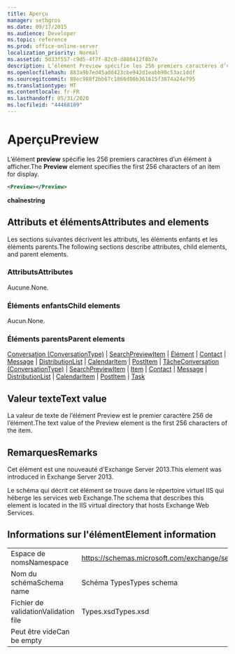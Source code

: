 ```yaml
---
title: Aperçu
manager: sethgros
ms.date: 09/17/2015
ms.audience: Developer
ms.topic: reference
ms.prod: office-online-server
localization_priority: Normal
ms.assetid: 5d33f557-c9d5-4f7f-82c0-d800412f8b7e
description: L’élément Preview spécifie les 256 premiers caractères d’un élément à afficher.
ms.openlocfilehash: 883a9b7ed45add423cbe942d1eabb90c53ac1ddf
ms.sourcegitcommit: 88ec988f2bb67c1866d06b361615f3674a24e795
ms.translationtype: MT
ms.contentlocale: fr-FR
ms.lasthandoff: 05/31/2020
ms.locfileid: "44468109"
---
```

# <a name="preview"></a><span data-ttu-id="fb976-103">Aperçu</span><span class="sxs-lookup"><span data-stu-id="fb976-103">Preview</span></span>

<span data-ttu-id="fb976-104">L’élément **preview** spécifie les 256 premiers caractères d’un élément à afficher.</span><span class="sxs-lookup"><span data-stu-id="fb976-104">The **Preview** element specifies the first 256 characters of an item for display.</span></span> 
  
```XML
<Preview></Preview>
```

 <span data-ttu-id="fb976-105">**chaîne**</span><span class="sxs-lookup"><span data-stu-id="fb976-105">**string**</span></span>
## <a name="attributes-and-elements"></a><span data-ttu-id="fb976-106">Attributs et éléments</span><span class="sxs-lookup"><span data-stu-id="fb976-106">Attributes and elements</span></span>

<span data-ttu-id="fb976-107">Les sections suivantes décrivent les attributs, les éléments enfants et les éléments parents.</span><span class="sxs-lookup"><span data-stu-id="fb976-107">The following sections describe attributes, child elements, and parent elements.</span></span>
  
### <a name="attributes"></a><span data-ttu-id="fb976-108">Attributs</span><span class="sxs-lookup"><span data-stu-id="fb976-108">Attributes</span></span>

<span data-ttu-id="fb976-109">Aucune.</span><span class="sxs-lookup"><span data-stu-id="fb976-109">None.</span></span>
  
### <a name="child-elements"></a><span data-ttu-id="fb976-110">Éléments enfants</span><span class="sxs-lookup"><span data-stu-id="fb976-110">Child elements</span></span>

<span data-ttu-id="fb976-111">Aucun.</span><span class="sxs-lookup"><span data-stu-id="fb976-111">None.</span></span>
  
### <a name="parent-elements"></a><span data-ttu-id="fb976-112">Éléments parents</span><span class="sxs-lookup"><span data-stu-id="fb976-112">Parent elements</span></span>

<span data-ttu-id="fb976-113">[Conversation (ConversationType)](conversation-conversationtype.md)  |  [SearchPreviewItem](searchpreviewitem.md)  |  [Élément](item.md)  |  [Contact](contact.md)  |  [Message](message-ex15websvcsotherref.md)  |  [DistributionList](distributionlist.md)  |  [CalendarItem](calendaritem.md)  |  [PostItem](postitem.md)  |  [Tâche](task.md)</span><span class="sxs-lookup"><span data-stu-id="fb976-113">[Conversation (ConversationType)](conversation-conversationtype.md) | [SearchPreviewItem](searchpreviewitem.md) | [Item](item.md) | [Contact](contact.md) | [Message](message-ex15websvcsotherref.md) | [DistributionList](distributionlist.md) | [CalendarItem](calendaritem.md) | [PostItem](postitem.md) | [Task](task.md)</span></span>
  
## <a name="text-value"></a><span data-ttu-id="fb976-114">Valeur texte</span><span class="sxs-lookup"><span data-stu-id="fb976-114">Text value</span></span>

<span data-ttu-id="fb976-115">La valeur de texte de l’élément Preview est le premier caractère 256 de l’élément.</span><span class="sxs-lookup"><span data-stu-id="fb976-115">The text value of the Preview element is the first 256 characters of the item.</span></span>
  
## <a name="remarks"></a><span data-ttu-id="fb976-116">Remarques</span><span class="sxs-lookup"><span data-stu-id="fb976-116">Remarks</span></span>

<span data-ttu-id="fb976-117">Cet élément est une nouveauté d'Exchange Server 2013.</span><span class="sxs-lookup"><span data-stu-id="fb976-117">This element was introduced in Exchange Server 2013.</span></span>
  
<span data-ttu-id="fb976-118">Le schéma qui décrit cet élément se trouve dans le répertoire virtuel IIS qui héberge les services web Exchange.</span><span class="sxs-lookup"><span data-stu-id="fb976-118">The schema that describes this element is located in the IIS virtual directory that hosts Exchange Web Services.</span></span>
  
## <a name="element-information"></a><span data-ttu-id="fb976-119">Informations sur l'élément</span><span class="sxs-lookup"><span data-stu-id="fb976-119">Element information</span></span>

|||
|:-----|:-----|
|<span data-ttu-id="fb976-120">Espace de noms</span><span class="sxs-lookup"><span data-stu-id="fb976-120">Namespace</span></span>  <br/> |https://schemas.microsoft.com/exchange/services/2006/types  <br/> |
|<span data-ttu-id="fb976-121">Nom du schéma</span><span class="sxs-lookup"><span data-stu-id="fb976-121">Schema name</span></span>  <br/> |<span data-ttu-id="fb976-122">Schéma Types</span><span class="sxs-lookup"><span data-stu-id="fb976-122">Types schema</span></span>  <br/> |
|<span data-ttu-id="fb976-123">Fichier de validation</span><span class="sxs-lookup"><span data-stu-id="fb976-123">Validation file</span></span>  <br/> |<span data-ttu-id="fb976-124">Types.xsd</span><span class="sxs-lookup"><span data-stu-id="fb976-124">Types.xsd</span></span>  <br/> |
|<span data-ttu-id="fb976-125">Peut être vide</span><span class="sxs-lookup"><span data-stu-id="fb976-125">Can be empty</span></span>  <br/> ||
   


